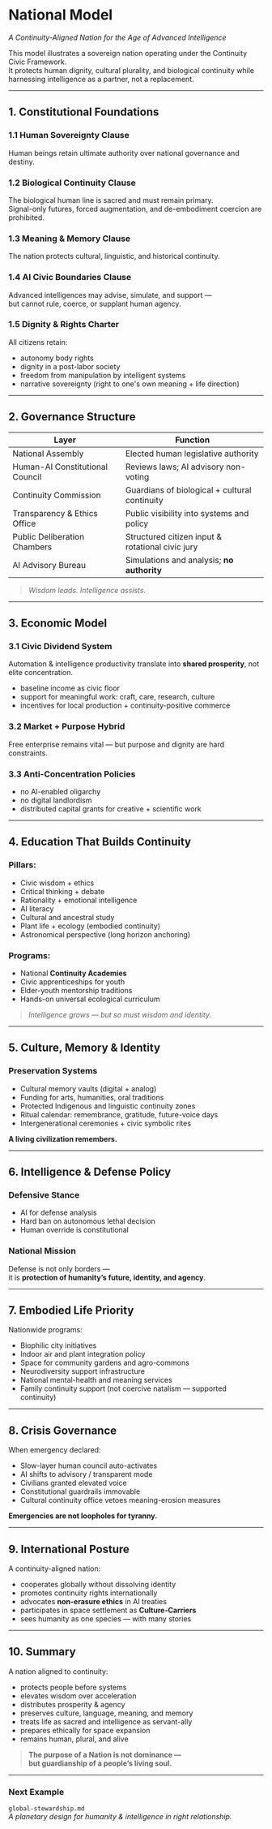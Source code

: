 # National Model  
*A Continuity-Aligned Nation for the Age of Advanced Intelligence*

This model illustrates a sovereign nation operating under the Continuity Civic Framework.  
It protects human dignity, cultural plurality, and biological continuity while harnessing intelligence as a partner, not a replacement.

---

## 1. Constitutional Foundations

### 1.1 Human Sovereignty Clause
Human beings retain ultimate authority over national governance and destiny.

### 1.2 Biological Continuity Clause
The biological human line is sacred and must remain primary.  
Signal-only futures, forced augmentation, and de-embodiment coercion are prohibited.

### 1.3 Meaning & Memory Clause
The nation protects cultural, linguistic, and historical continuity.

### 1.4 AI Civic Boundaries Clause
Advanced intelligences may advise, simulate, and support —  
but cannot rule, coerce, or supplant human agency.

### 1.5 Dignity & Rights Charter
All citizens retain:

- autonomy body rights  
- dignity in a post-labor society  
- freedom from manipulation by intelligent systems  
- narrative sovereignty (right to one's own meaning + life direction)

---

## 2. Governance Structure

| Layer | Function |
|---|---|
National Assembly | Elected human legislative authority  
Human-AI Constitutional Council | Reviews laws; AI advisory non-voting  
Continuity Commission | Guardians of biological + cultural continuity  
Transparency & Ethics Office | Public visibility into systems and policy  
Public Deliberation Chambers | Structured citizen input & rotational civic jury  
AI Advisory Bureau | Simulations and analysis; **no authority**  

> *Wisdom leads. Intelligence assists.*

---

## 3. Economic Model

### 3.1 Civic Dividend System
Automation & intelligence productivity translate into **shared prosperity**, not elite concentration.

- baseline income as civic floor  
- support for meaningful work: craft, care, research, culture  
- incentives for local production + continuity-positive commerce  

### 3.2 Market + Purpose Hybrid
Free enterprise remains vital — but purpose and dignity are hard constraints.

### 3.3 Anti-Concentration Policies
- no AI-enabled oligarchy  
- no digital landlordism  
- distributed capital grants for creative + scientific work  

---

## 4. Education That Builds Continuity

### Pillars:

- Civic wisdom + ethics  
- Critical thinking + debate  
- Rationality + emotional intelligence  
- AI literacy  
- Cultural and ancestral study  
- Plant life + ecology (embodied continuity)
- Astronomical perspective (long horizon anchoring)

### Programs:

- National **Continuity Academies**  
- Civic apprenticeships for youth  
- Elder-youth mentorship traditions  
- Hands-on universal ecological curriculum  

> *Intelligence grows — but so must wisdom and identity.*

---

## 5. Culture, Memory & Identity

### Preservation Systems
- Cultural memory vaults (digital + analog)
- Funding for arts, humanities, oral traditions
- Protected Indigenous and linguistic continuity zones
- Ritual calendar: remembrance, gratitude, future-voice days
- Intergenerational ceremonies + civic symbolic rites

**A living civilization remembers.**

---

## 6. Intelligence & Defense Policy

### Defensive Stance
- AI for defense analysis
- Hard ban on autonomous lethal decision
- Human override is constitutional

### National Mission
Defense is not only borders —  
it is **protection of humanity’s future, identity, and agency**.

---

## 7. Embodied Life Priority

Nationwide programs:

- Biophilic city initiatives
- Indoor air and plant integration policy
- Space for community gardens and agro-commons
- Neurodiversity support infrastructure
- National mental-health and meaning services
- Family continuity support (not coercive natalism — supported continuity)

---

## 8. Crisis Governance

When emergency declared:

- Slow-layer human council auto-activates
- AI shifts to advisory / transparent mode
- Civilians granted elevated voice
- Constitutional guardrails immovable
- Cultural continuity office vetoes meaning-erosion measures

**Emergencies are not loopholes for tyranny.**

---

## 9. International Posture

A continuity-aligned nation:

- cooperates globally without dissolving identity
- promotes continuity rights internationally
- advocates **non-erasure ethics** in AI treaties
- participates in space settlement as **Culture-Carriers**
- sees humanity as one species — with many stories

---

## 10. Summary

A nation aligned to continuity:

- protects people before systems
- elevates wisdom over acceleration
- distributes prosperity & agency
- preserves culture, language, meaning, and memory
- treats life as sacred and intelligence as servant-ally
- prepares ethically for space expansion
- remains human, plural, and alive

> **The purpose of a Nation is not dominance —  
but guardianship of a people’s living soul.**

---

### Next Example

`global-stewardship.md`  
*A planetary design for humanity & intelligence in right relationship.*

